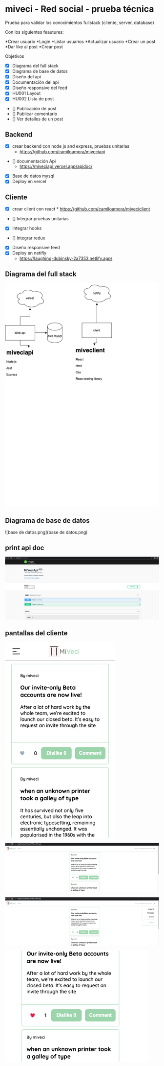 # miveci - Red social - prueba técnica

Prueba para validar los conocimientos fullstack (cliente, server, database)

Con los siguientes feautures:

*Crear usuario
*Login
*Listar usuarios
*Actualizar usuario
*Crear un post
*Dar like al post
*Crear post

Objetivos

* [x] Diagrama del full stack
* [x] Diagrama de base de datos
* [x] Diseño del api
* [x] Documentaciòn del api
* [x] Diseño responsive del feed
* [x] HU001 Layout
* [x] HU002 Lista de post
* [] Publicaciòn de post
* [] Publicar comentario
* [] Ver detalles de un post


## Backend
* [x] crear backend con node js and express, pruebas unitarias 
    * https://github.com/camiloamora/miveciapi
* [] documentación Api
    * https://miveciapi.vercel.app/apidoc/
* [x] Base de datos mysql
* [x] Deploy en vercel

## Cliente
* [x] crear client con react 
      * https://github.com/camiloamora/miveciclient
* [] Integrar pruebas unitarias
* [x] Integrar hooks
* [] Integrar redux
* [x] Diseño responsive feed
* [x] Deploy en netifly
    * https://laughing-dubinsky-2a7353.netlify.app/


## Diagrama del full stack

   ![architecture.drawio.png](architecture.drawio.png)
   
## Diagrama de base de datos
   ![base de datos.png](base de datos.png)
   
## print api doc
 ![screenapidoc.png](screenapidoc.png)
 
## pantallas del cliente
![screen1.png](screen1.png)

![screen.png](screen2.png)

![screen3.png](screen3.png)

![screen4.png](screen4.png)
